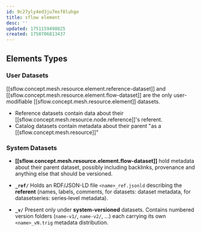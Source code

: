 ```yaml
---
id: 9c27yly4ed3ju7msf8luhge
title: sflow element
desc: ''
updated: 1751159498825
created: 1750706813437
---
```


## Elements Types

### User Datasets

[[sflow.concept.mesh.resource.element.reference-dataset]] and [[sflow.concept.mesh.resource.element.flow-dataset]] are the only user-modifiable [[sflow.concept.mesh.resource.element]] datasets. 
  - Reference datasets contain data about their [[sflow.concept.mesh.resource.node.reference]]'s referent.
  - Catalog datasets contain metadata about their parent "as a [[sflow.concept.mesh.resource]]"

### System Datasets

- **[[sflow.concept.mesh.resource.element.flow-dataset]]** hold metadata about their parent dataset, possibly including backlinks, provenance and anything else that should be versioned.

- **`_ref/`** Holds an RDF/JSON-LD file `<name>_ref.jsonld` describing the
  **referent** (names, labels, comments, for datasets: dataset metadata, for
  datasetseries: series‐level metadata).

- **`_v/`** Present only under **system‐versioned** datasets. Contains numbered
  version folders (`name-v1/`, `name-v2/`, …) each carrying its own
  `<name>_vN.trig` metadata distribution.

